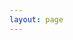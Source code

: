 ```yaml
---
layout: page
---
```


<script setup>
const showcase = [
    {
        name: 'ESJS',
        desc: 'Lenguaje de programación en Español',
        link: 'https://es.js.org',
        logo: 'https://es.js.org/assets/logo.png',
        author: {
            username: 'enzonotario',
            link: 'https://github.com/enzonotario'
        },
    },
    {
        name: 'VIX',
        desc: 'Boostrap your own web based CLI application',
        link: 'https://henryhale.github.io/vix',
        logo: 'https://henryhale.github.io/vix/xterminal.png',
        author: {
            username: 'henryhale',
            link: 'https://github.com/henryhale'
        },
    },
    {
        name: 'TELEMATE',
        desc: 'A small scale messaging application for devs',
        link: 'https://github.com/henryhale/telemate',
        logo: 'https://github.com/henryhale/telemate/raw/master/client/public/logo.svg',
        author: {
            username: 'henryhale',
            link: 'https://github.com/henryhale'
        },
    },
    {
        name: 'DB-ADMIN',
        desc: 'Interact with your databases in the browser',
        link: 'https://github.com/henryhale/db-admin',
        logo: 'https://github.com/henryhale/db-admin/raw/master/client/public/favicon.png',
        author: {
            username: 'henryhale',
            link: 'https://github.com/henryhale'
        },
    },
];
</script>

<project-cards :projects='showcase'></project-cards>


